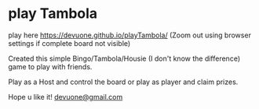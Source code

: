 # play Tambola

play here https://devuone.github.io/playTambola/
(Zoom out using browser settings if complete board not visible)

Created this simple Bingo/Tambola/Housie (I don't know the difference) game to play with friends.

Play as a Host and control the board
or play as player and claim prizes.


Hope u like it!
devuone@gmail.com

